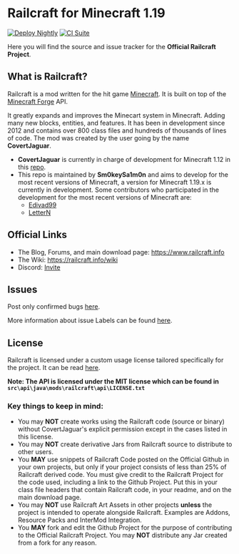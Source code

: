 # Railcraft for Minecraft 1.19

[![Deploy Nightly](https://github.com/Sm0keySa1m0n/Railcraft/actions/workflows/nightly.yml/badge.svg)](https://github.com/Sm0keySa1m0n/Railcraft/releases/tag/nightly)
[![CI Suite](https://github.com/Sm0keySa1m0n/Railcraft/actions/workflows/master.yml/badge.svg)](https://github.com/Sm0keySa1m0n/Railcraft/actions/workflows/master.yml)

Here you will find the source and issue tracker for the **Official Railcraft Project**.

## What is Railcraft?
Railcraft is a mod written for the hit game [Minecraft](https://minecraft.net/). It is built on top of the [Minecraft Forge](https://github.com/MinecraftForge) API.

It greatly expands and improves the Minecart system in Minecraft. Adding many new blocks, entities, and features. It has been in development since 2012 and contains over 800 class files and hundreds of thousands of lines of code.
The mod was created by the user going by the name **CovertJaguar**.
- **CovertJaguar** is currently in charge of development for Minecraft 1.12 in this [repo](https://github.com/Railcraft/Railcraft).
- This repo is maintained by **Sm0keySa1m0n** and aims to develop for the most recent versions of Minecraft, a version for Minecraft 1.19.x is currently in development.
Some contributors who participated in the development for the most recent versions of Minecraft are:
  - [Edivad99](https://github.com/Edivad99)
  - [LetterN](https://github.com/LetterN)

## Official Links
* The Blog, Forums, and main download page: <https://www.railcraft.info>
* The Wiki: <https://railcraft.info/wiki>
* Discord: [Invite](https://discord.gg/VyaUt2r)

## Issues
Post only confirmed bugs [here](https://github.com/Sm0keySa1m0n/Railcraft/issues).

More information about issue Labels can be found [here](https://github.com/CovertJaguar/Railcraft/wiki/Issue-Labels).

## License
Railcraft is licensed under a custom usage license tailored specifically for the project. It can be read [here](https://github.com/Sm0keySa1m0n/Railcraft/blob/1.19.x/LICENSE.md).

**Note: The API is licensed under the MIT license which can be found in `src\api\java\mods\railcraft\api\LICENSE.txt`**

### Key things to keep in mind:
- You may **NOT** create works using the Railcraft code (source or binary) without CovertJaguar's explicit permission except in the cases listed in this license.
- You may **NOT** create derivative Jars from Railcraft source to distribute to other users.
- You **MAY** use snippets of Railcraft Code posted on the Official Github in your own projects, but only if your project consists of less than 25% of Railcraft derived code. You must give credit to the Railcraft Project for the code used, including a link to the Github Project. Put this in your class file headers that contain Railcraft code, in your readme, and on the main download page.
- You may **NOT** use Railcraft Art Assets in other projects **unless** the project is intended to operate alongside Railcraft. Examples are Addons, Resource Packs and InterMod Integration.
- You **MAY** fork and edit the Github Project for the purpose of contributing to the Official Railcraft Project. You may **NOT** distribute any Jar created from a fork for any reason.
